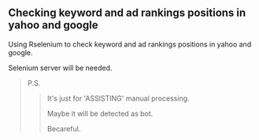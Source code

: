 ## Checking keyword and ad rankings positions in yahoo and google

Using Rselenium to check keyword and ad rankings positions in yahoo and google.

Selenium server will be needed. 

> P.S.
>>
>> It's just for 'ASSISTING' manual processing. 
>>
>> Maybe it will be detected as bot.
>>
>> Becareful.
